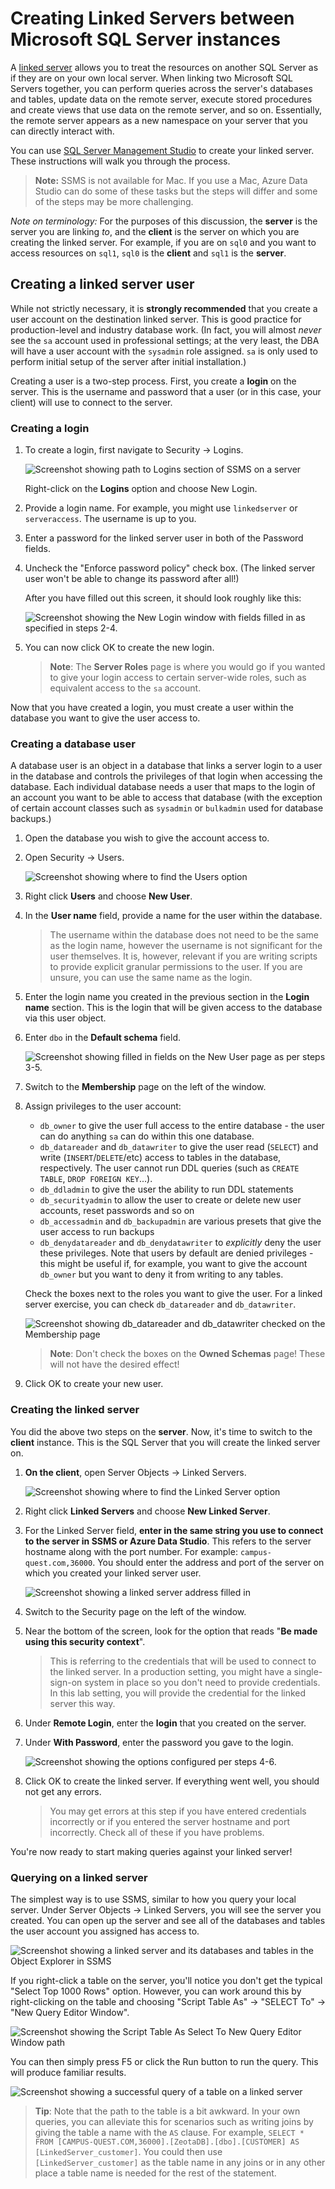 # Creating Linked Servers between Microsoft SQL Server instances

A [linked server](https://learn.microsoft.com/en-us/sql/relational-databases/linked-servers/linked-servers-database-engine) allows you to treat the resources on another SQL Server as if they are on your own local server. When linking two Microsoft SQL Servers together, you can perform queries across the server's databases and tables, update data on the remote server, execute stored procedures and create views that use data on the remote server, and so on. Essentially, the remote server appears as a new namespace on your server that you can directly interact with.

You can use [SQL Server Management Studio](https://learn.microsoft.com/en-us/sql/ssms/download-sql-server-management-studio-ssms) to create your linked server. These instructions will walk you through the process.

> **Note:** SSMS is not available for Mac. If you use a Mac, Azure Data Studio can do some of these tasks but the steps will differ and some of the steps may be more challenging.

*Note on terminology:* For the purposes of this discussion, the **server** is the server you are linking *to*, and the **client** is the server on which you are creating the linked server. For example, if you are on `sql0` and you want to access resources on `sql1`, `sql0` is the **client** and `sql1` is the **server**.

## Creating a linked server user

While not strictly necessary, it is **strongly recommended** that you create a user account on the destination linked server. This is good practice for production-level and industry database work. (In fact, you will almost *never* see the `sa` account used in professional settings; at the very least, the DBA will have a user account with the `sysadmin` role assigned. `sa` is only used to perform initial setup of the server after initial installation.)

Creating a user is a two-step process. First, you create a **login** on the server. This is the username and password that a user (or in this case, your client) will use to connect to the server. 

### Creating a login

1. To create a login, first navigate to Security -> Logins.

    ![Screenshot showing path to Logins section of SSMS on a server](images/login_step1.png)

    Right-click on the **Logins** option and choose New Login.

2. Provide a login name. For example, you might use `linkedserver` or `serveraccess`. The username is up to you.
3. Enter a password for the linked server user in both of the Password fields. 
4. Uncheck the "Enforce password policy" check box. (The linked server user won't be able to change its password after all!)

    After you have filled out this screen, it should look roughly like this:

    ![Screenshot showing the New Login window with fields filled in as specified in steps 2-4.](images/login_step2.png)

5. You can now click OK to create the new login.

    > **Note**: The **Server Roles** page is where you would go if you wanted to give your login access to certain server-wide roles, such as equivalent access to the `sa` account.

Now that you have created a login, you must create a user within the database you want to give the user access to. 

### Creating a database user

A database user is an object in a database that links a server login to a user in the database and controls the privileges of that login when accessing the database. Each individual database needs a user that maps to the login of an account you want to be able to access that database (with the exception of certain account classes such as `sysadmin` or `bulkadmin` used for database backups.)

1. Open the database you wish to give the account access to.
2. Open Security -> Users.

    ![Screenshot showing where to find the Users option](images/user_step1.png)

3. Right click **Users** and choose **New User**.
4. In the **User name** field, provide a name for the user within the database. 

    > The username within the database does not need to be the same as the login name, however the username is not significant for the user themselves. It is, however, relevant if you are writing scripts to provide explicit granular permissions to the user. If you are unsure, you can use the same name as the login.

5. Enter the login name you created in the previous section in the **Login name** section. This is the login that will be given access to the database via this user object.
6. Enter `dbo` in the **Default schema** field.

    ![Screenshot showing filled in fields on the New User page as per steps 3-5.](images/user_step2.png)

7. Switch to the **Membership** page on the left of the window.
8. Assign privileges to the user account:
    * `db_owner` to give the user full access to the entire database - the user can do anything `sa` can do within this one database.
    * `db_datareader` and `db_datawriter` to give the user read (`SELECT`) and write (`INSERT`/`DELETE`/etc) access to tables in the database, respectively. The user cannot run DDL queries (such as `CREATE TABLE`, `DROP FOREIGN KEY`...).
    * `db_ddladmin` to give the user the ability to run DDL statements
    * `db_securityadmin` to allow the user to create or delete new user accounts, reset passwords and so on
    * `db_accessadmin` and `db_backupadmin` are various presets that give the user access to run backups
    * `db_denydatareader` and `db_denydatawriter` to *explicitly* deny the user these privileges. Note that users by default are denied privileges - this might be useful if, for example, you want to give the account `db_owner` but you want to deny it from writing to any tables.

    Check the boxes next to the roles you want to give the user. For a linked server exercise, you can check `db_datareader` and `db_datawriter`.

    ![Screenshot showing `db_datareader` and `db_datawriter` checked on the Membership page](images/user_step3.png)

    > **Note**: Don't check the boxes on the **Owned Schemas** page! These will not have the desired effect!

9. Click OK to create your new user.

### Creating the linked server

You did the above two steps on the **server**. Now, it's time to switch to the **client** instance. This is the SQL Server that you will create the linked server on.

1. **On the client**, open Server Objects -> Linked Servers.

    ![Screenshot showing where to find the Linked Server option](images/linkedserver_step1.png)

2. Right click **Linked Servers** and choose **New Linked Server**.
3. For the Linked Server field, **enter in the same string you use to connect to the server in SSMS or Azure Data Studio**. This refers to the server hostname along with the port number. For example: `campus-quest.com,36000`. You should enter the address and port of the server on which you created your linked server user.

    ![Screenshot showing a linked server address filled in](images/linkedserver_step2.png)

4. Switch to the Security page on the left of the window.
5. Near the bottom of the screen, look for the option that reads "**Be made using this security context**". 

    > This is referring to the credentials that will be used to connect to the linked server. In a production setting, you might have a single-sign-on system in place so you don't need to provide credentials. In this lab setting, you will provide the credential for the linked server this way.

6. Under **Remote Login**, enter the **login** that you created on the server.
7. Under **With Password**, enter the password you gave to the login.

    ![Screenshot showing the options configured per steps 4-6.](images/linkedserver_step3.png)

8. Click OK to create the linked server. If everything went well, you should not get any errors.

    > You may get errors at this step if you have entered credentials incorrectly or if you entered the server hostname and port incorrectly. Check all of these if you have problems.

You're now ready to start making queries against your linked server!

### Querying on a linked server

The simplest way is to use SSMS, similar to how you query your local server. Under Server Objects -> Linked Servers, you will see the server you created. You can open up the server and see all of the databases and tables the user account you assigned has access to.

![Screenshot showing a linked server and its databases and tables in the Object Explorer in SSMS](images/linkedserverquery_step1.png)

If you right-click a table on the server, you'll notice you don't get the typical "Select Top 1000 Rows" option. However, you can work around this by right-clicking on the table and choosing "Script Table As" -> "SELECT To" -> "New Query Editor Window".

![Screenshot showing the Script Table As Select To New Query Editor Window path](images/linkedserverquery_step2.png)

You can then simply press F5 or click the Run button to run the query. This will produce familiar results.

![Screenshot showing a successful query of a table on a linked server](images/linkedserverquery_step3.png)

> **Tip**: Note that the path to the table is a bit awkward. In your own queries, you can alleviate this for scenarios such as writing joins by giving the table a name with the `AS` clause. For example, `SELECT * FROM [CAMPUS-QUEST.COM,36000].[ZeotaDB].[dbo].[CUSTOMER] AS [LinkedServer_customer]`. You could then use `[LinkedServer_customer]` as the table name in any joins or in any other place a table name is needed for the rest of the statement.
